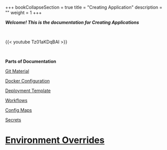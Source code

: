 +++
bookCollapseSection = true
title = "Creating Application"
description = ""
weight = 1
+++


***Welcome! This is the documentation for Creating Applications***

<br />

{{< youtube Tz01aKDqBAI >}}

<br />

**Parts of Documentation** 


[Git Material](/creating_application/git_material/)



[Docker Configuration](/creating_application/docker_configuration/) 



[Deployment Template](/creating_application/deployment_template/) 



[Workflows](/creating_application/workflows/) 



[Config Maps](/creating_application/config_maps/) 



[Secrets](/creating_application/secrets/) 



[Environment Overrides](/creating_application/environment_overrides/)
=======
